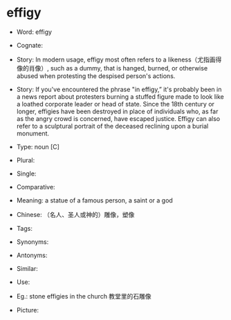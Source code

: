 # effigy

- Word: effigy
- Cognate: 
- Story: In modern usage, effigy most often refers to a likeness（尤指画得像的肖像）, such as a dummy, that is hanged, burned, or otherwise abused when protesting the despised person's actions.
- Story: If you've encountered the phrase "in effigy,” it's probably been in a news report about protesters burning a stuffed figure made to look like a loathed corporate leader or head of state. Since the 18th century or longer, effigies have been destroyed in place of individuals who, as far as the angry crowd is concerned, have escaped justice. Effigy can also refer to a sculptural portrait of the deceased reclining upon a burial monument.

- Type: noun [C]
- Plural: 
- Single: 
- Comparative: 
- Meaning: a statue of a famous person, a saint or a god
- Chinese: （名人、圣人或神的）雕像，塑像
- Tags: 
- Synonyms: 
- Antonyms: 
- Similar: 
- Use: 
- Eg.: stone effigies in the church 教堂里的石雕像
- Picture: 

